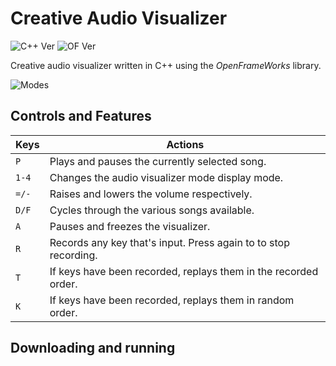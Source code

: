 # Creative Audio Visualizer

![C++ Ver][1] ![OF Ver][2]

Creative audio visualizer written in C++ using the _OpenFrameWorks_ library.  

![Modes][3]


## Controls and Features
| Keys              | Actions                                                        |
|-------------------|----------------------------------------------------------------|
| `P`               | Plays and pauses the currently selected song.                  |
| `1-4`             | Changes the audio visualizer mode display mode.                |  
| `=/-`             | Raises and lowers the volume respectively.                     |
| `D/F`             | Cycles through the various songs available.                    |
| `A`               | Pauses and freezes the visualizer.                             |
| `R`               | Records any key that's input. Press again to to stop recording.|
| `T`               | If keys have been recorded, replays them in the recorded order.|
| `K`               | If keys have been recorded, replays them in random order.      |

## Downloading and running

[1]: https://img.shields.io/badge/gcc-10.2.0-red
[2]: https://img.shields.io/badge/openframeworks-0.11.2-blue
[3]: https://i.imgur.com/1oigS7G.gif